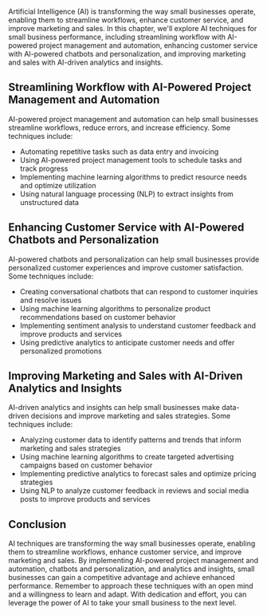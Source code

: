 
Artificial Intelligence (AI) is transforming the way small businesses operate, enabling them to streamline workflows, enhance customer service, and improve marketing and sales. In this chapter, we'll explore AI techniques for small business performance, including streamlining workflow with AI-powered project management and automation, enhancing customer service with AI-powered chatbots and personalization, and improving marketing and sales with AI-driven analytics and insights.

Streamlining Workflow with AI-Powered Project Management and Automation
-----------------------------------------------------------------------

AI-powered project management and automation can help small businesses streamline workflows, reduce errors, and increase efficiency. Some techniques include:

* Automating repetitive tasks such as data entry and invoicing
* Using AI-powered project management tools to schedule tasks and track progress
* Implementing machine learning algorithms to predict resource needs and optimize utilization
* Using natural language processing (NLP) to extract insights from unstructured data

Enhancing Customer Service with AI-Powered Chatbots and Personalization
-----------------------------------------------------------------------

AI-powered chatbots and personalization can help small businesses provide personalized customer experiences and improve customer satisfaction. Some techniques include:

* Creating conversational chatbots that can respond to customer inquiries and resolve issues
* Using machine learning algorithms to personalize product recommendations based on customer behavior
* Implementing sentiment analysis to understand customer feedback and improve products and services
* Using predictive analytics to anticipate customer needs and offer personalized promotions

Improving Marketing and Sales with AI-Driven Analytics and Insights
-------------------------------------------------------------------

AI-driven analytics and insights can help small businesses make data-driven decisions and improve marketing and sales strategies. Some techniques include:

* Analyzing customer data to identify patterns and trends that inform marketing and sales strategies
* Using machine learning algorithms to create targeted advertising campaigns based on customer behavior
* Implementing predictive analytics to forecast sales and optimize pricing strategies
* Using NLP to analyze customer feedback in reviews and social media posts to improve products and services

Conclusion
----------

AI techniques are transforming the way small businesses operate, enabling them to streamline workflows, enhance customer service, and improve marketing and sales. By implementing AI-powered project management and automation, chatbots and personalization, and analytics and insights, small businesses can gain a competitive advantage and achieve enhanced performance. Remember to approach these techniques with an open mind and a willingness to learn and adapt. With dedication and effort, you can leverage the power of AI to take your small business to the next level.
